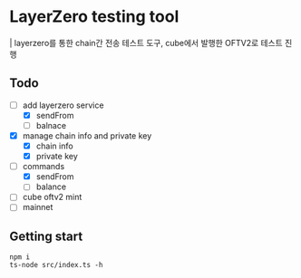 # LayerZero testing tool
| layerzero를 통한 chain간 전송 테스트 도구, cube에서 발행한 OFTV2로 테스트 진행
## Todo
- [ ] add layerzero service
    - [x] sendFrom
    - [ ] balnace
- [x] manage chain info and private key
    - [x] chain info
    - [x] private key
- [ ] commands
    - [x] sendFrom
    - [ ] balance
- [ ] cube oftv2 mint
- [ ] mainnet

## Getting start
``` shell
npm i
ts-node src/index.ts -h
```